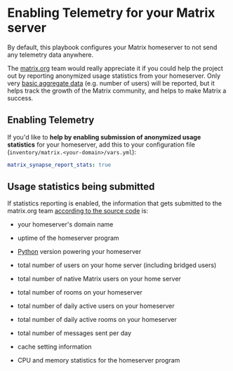 # Enabling Telemetry for your Matrix server

By default, this playbook configures your Matrix homeserver to not send any telemetry data anywhere.

The [matrix.org](https://matrix.org) team would really appreciate it if you could help the project out by reporting
anonymized usage statistics from your homeserver. Only very [basic aggregate
data](#usage-statistics-being-submitted) (e.g. number of users) will be reported, but it helps track the
growth of the Matrix community, and helps to make Matrix a success.


## Enabling Telemetry

If you'd like to **help by enabling submission of anonymized usage statistics** for your homeserver, add this to your configuration file (`inventory/matrix.<your-domain>/vars.yml`):

```yaml
matrix_synapse_report_stats: true
```


## Usage statistics being submitted

If statistics reporting is enabled, the information that gets submitted to the matrix.org team [according to the source code](https://github.com/matrix-org/synapse/blob/master/synapse/app/homeserver.py) is:

- your homeserver's domain name

- uptime of the homeserver program

- [Python](https://www.python.org/) version powering your homeserver

- total number of users on your home server (including bridged users)

- total number of native Matrix users on your home server

- total number of rooms on your homeserver

- total number of daily active users on your homeserver

- total number of daily active rooms on your homeserver

- total number of messages sent per day

- cache setting information

- CPU and memory statistics for the homeserver program